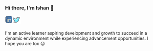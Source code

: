 ### Hi there, I'm Ishan 👋

<a href="https://www.linkedin.com/in/ishan-agrawal/">
  <img align="left" alt="Ishan Agrawal | Twitter" width="24px" src="https://raw.githubusercontent.com/ishanag9/ishanag9/master/assets/linkedin.png" />
</a>
<a href="https://twitter.com/i__ishan">
  <img align="left" alt="Ishan Agrawal | Twitter" width="27px" src="https://raw.githubusercontent.com/ishanag9/ishanag9/master/assets/twitter.png" />
</a>

<br />
<br />

I'm an active learner aspiring development and growth to succeed in a dynamic environment while experiencing advancement opportunities. I hope you are too 😉

<!--
**ishanag9/ishanag9** is a ✨ _special_ ✨ repository because its `README.md` (this file) appears on your GitHub profile.

Here are some ideas to get you started:

- 🔭 I’m currently working on ...
- 🌱 I’m currently learning ...
- 👯 I’m looking to collaborate on ...
- 🤔 I’m looking for help with ...
- 💬 Ask me about ...
- 📫 How to reach me: ...
- 😄 Pronouns: ...
- ⚡ Fun fact: ...
-->

